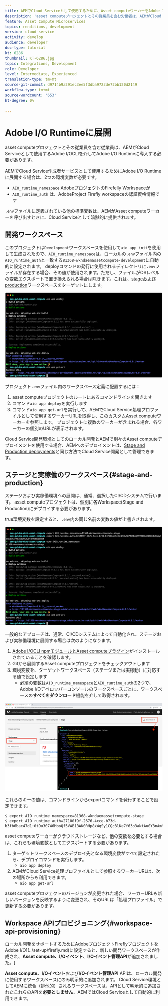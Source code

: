```yaml
---
title: AEMでCloud Serviceとして使用するために、Asset computeワーカーをAdobe I/O Runtimeに配置する
description: 'asset computeプロジェクトとその従業員を含む労働者は、AEMがCloud Serviceとして使用するために、Adobe I/O Runtimeに配備する必要があります。 '
feature: Asset Compute Microservices
topics: renditions, development
version: cloud-service
activity: develop
audience: developer
doc-type: tutorial
kt: 6286
thumbnail: KT-6286.jpg
topic: Integrations, Development
role: Developer
level: Intermediate, Experienced
translation-type: tm+mt
source-git-commit: d9714b9a291ec3ee5f3dba9723de72bb120d2149
workflow-type: tm+mt
source-wordcount: '653'
ht-degree: 0%

---
```



# Adobe I/O Runtimeに展開

asset computeプロジェクトとその従業員を含む従業員は、AEMがCloud Serviceとして使用するAdobe I/OCLIを介してAdobe I/O Runtimeに導入する必要があります。

AEMでCloud Service作成者サービスとして使用するためにAdobe I/O Runtimeに展開する場合は、2つの環境変数が必要です。

+ `AIO_runtime_namespace` AdobeプロジェクトのFirefelly Workspaceが
+ `AIO_runtime_auth` は、AdobeProject Firefly workspaceの認証資格情報です

`.env`ファイルに定義されている他の標準変数は、AEMがAsset computeワーカーを呼び出すときに、Cloud Serviceとして暗黙的に提供されます。

## 開発ワークスペース

このプロジェクトは`Development`ワークスペースを使用して`aio app init`を使用して生成されたので、`AIO_runtime_namespace`は、ローカルの`.env`ファイル内の`AIO_runtime_auth`と一致する`81368-wkndaemassetcompute-development`に自動的に設定されます。  deployコマンドの発行に使用されるディレクトリに`.env`ファイルが存在する場合、その値が使用されます。ただし、ファイルがOSレベルの変数エクスポートで置き換えられる場合は除きます。これは、[stageおよびproduction](#stage-and-production)ワークスペースをターゲットにします。

![.env変数を使用したaioアプリのデプロイ](./assets/runtime/development__aio.png)

プロジェクト`.env`ファイル内のワークスペース定義に配置するには：

1. asset computeプロジェクトのルートにあるコマンドラインを開きます
1. コマンド`aio app deploy`を実行します
1. コマンド`aio app get-url`を実行して、AEMでCloud Service処理プロファイルとして使用するワーカーURLを取得し、このカスタムAsset computeワーカーを参照します。 プロジェクトに複数のワーカーが含まれる場合、各ワーカーの個別のURLが表示されます。

Cloud Service開発環境としてのローカル開発とAEMで別々のAsset computeデプロイメントを使用する場合、AEMへのデプロイメントは、[Stage and Production deployments](#stage-and-production)と同じ方法でCloud Service開発として管理できます。

## ステージと実稼働のワークスペース{#stage-and-production}

ステージおよび実稼働環境への展開は、通常、選択したCI/CDシステムで行います。 asset computeプロジェクトは、個別に各Workspace(Stage and Production)にデプロイする必要があります。

true環境変数を設定すると、`.env`内の同じ名前の変数の値が上書きされます。

![エクスポート変数を使用したaioアプリのデプロイ](./assets/runtime/stage__export-and-aio.png)

一般的なアプローチは、通常、CI/CDシステムによって自動化され、ステージおよび実稼働環境に展開する場合は次のようになります。

1. [Adobe I/OCLI npmモジュールとAsset computeプラグイン](../set-up/development-environment.md#aio)がインストールされていることを確認します。
1. Gitから展開するAsset computeプロジェクトをチェックアウトします
1. 環境変数を、ターゲットワークスペース（ステージまたは実稼動）に対応する値で設定します
   + 必須の変数は`AIO_runtime_namespace`と`AIO_runtime_auth`の2つで、Adobe I/Oデベロッパーコンソールのワークスペースごとに、ワークスペースの&#x200B;__すべてをダウンロード__&#x200B;機能を介して取得されます。

![Adobe開発者コンソール — AIOランタイム名前空間と認証](./assets/runtime/stage-auth-namespace.png)

これらのキーの値は、コマンドラインからexportコマンドを発行することで設定できます。

```
$ export AIO_runtime_namespace=81368-wkndaemassetcompute-stage
$ export AIO_runtime_auth=27100f9f-2676-4cce-b73d-b3fb6bac47d1:0tDu307W6MboQf5VWB1BAK0RHp8xWqSy1CQc3lKe7f63o3aNtAu0Y3nAmN56502W
```

asset computeワーカーがクラウドストレージなど、他の変数を必要とする場合は、これらも環境変数としてエクスポートする必要があります。

1. ターゲットワークスペースのデプロイ先となる環境変数がすべて設定されたら、デプロイコマンドを実行します。
   + `aio app deploy`
1. AEMがCloud Service処理プロファイルとして参照するワーカーURLは、次の場所からも利用できます。
   + `aio app get-url`

asset computeプロジェクトのバージョンが変更された場合、ワーカーURLも新しいバージョンを反映するように変更され、そのURLは「処理プロファイル」で更新する必要があります。

## Workspace APIプロビジョニング{#workspace-api-provisioning}

ローカル開発をサポートするためにAdobeプロジェクトFireflyプロジェクトをAdobe I/O](../set-up/firefly.md)に設定すると、新しい開発ワークスペースが作成され、__Asset compute、I/Oイベント__、__I/Oイベント管理API__&#x200B;が追加されました。[

__Asset compute、I/Oイベント__&#x200B;および&#x200B;__I/Oイベント管理API__ APIは、ローカル開発に使用するワークスペースにのみ明示的に追加されます。 Cloud Service環境としてAEMに統合（排他的）されるワークスペースは、APIとして明示的に追加されたこれらのAPIを&#x200B;__必要としません__、AEMではCloud Serviceとして自動的に利用できます。
